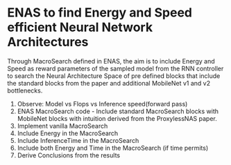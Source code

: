 # ENAS to find Energy and Speed efficient Neural Network Architectures

Through MacroSearch defined in ENAS, the aim is to include Energy and Speed as reward parameters of the sampled model from the RNN controller to search the Neural Architecture Space of pre defined blocks that include the standard blocks from the paper and additional MobileNet v1 and v2 bottlenecks. 


1. Observe: Model vs Flops vs Inference speed(forward pass)
2. ENAS MacroSearch code - Include standard MacroSearch blocks with MobileNet blocks with intuition derived from the ProxylessNAS paper. 
3. Implement vanilla MacroSearch
4. Include Energy in the MacroSearch
5. Include InferenceTime in the MacroSearch
6. Include both Energy and Time in the MacroSearch (if time permits)
7. Derive Conclusions from the results

